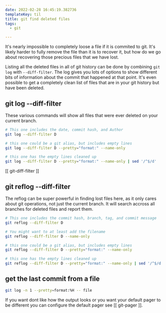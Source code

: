 ```yaml
---
date: 2022-02-28 16:45:19.382736
templateKey: til
title: git find deleted files
tags:
  - git

---
```


It's nearly impossible to completely loose a file if it is commited to git.
It's  likely harder to fully remove the file than it is to recover it, but how
do we go about recovering those precious files that we have lost.

Listing all the deleted files in all of git history can be done by
combining `git log` with `--diff-filter`.  The log gives you lots of
options to show different bits of information about the commit that
happened at that point.  It's even possible to get a completely clean
list of files that are in your git history but have been deleted.

## git log --diff-filter

These various commands will show all files that were ever deleted on
your current branch.

``` bash
# This one includes the date, commit hash, and Author
git log --diff-filter D

# this one could be a git alias, but includes empty lines
git log --diff-filter D --pretty="format:" --name-only

# this one has the empty lines cleaned up
git log --diff-filter D --pretty="format:" --name-only | sed '/^$/d'
```

[[ git-diff-filter ]]

## git reflog --diff-filter

The reflog can be super powerful in finding lost files here, as it only
cares about git operations, not just the current branch.  It will search
accross all branches for deleted files and report them.

``` bash
# This one includes the commit hash, branch, tag, and commit message
git reflog --diff-filter D

# You might want to at least add the filename
git reflog --diff-filter D --name-only

# this one could be a git alias, but includes empty lines
git reflog --diff-filter D --pretty="format:" --name-only

# this one has the empty lines cleaned up
git reflog --diff-filter D --pretty="format:" --name-only | sed '/^$/d'
```

## get the last commit from a file

``` bash
git log -n 1 --pretty=format:%H -- file
```

If you want dont like how the output looks or you want your default pager to be different you can configure the default pager see [[ git-pager ]].
